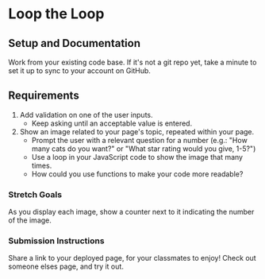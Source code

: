 # Loop the Loop

## Setup and Documentation

Work from your existing code base. If it's not a git repo yet, take a minute to set it up to sync to your account on GitHub. 

## Requirements

1. Add validation on one of the user inputs. 
   - Keep asking until an acceptable value is entered. 
2. Show an image related to your page's topic, repeated within your page. 
   - Prompt the user with a relevant question for a number (e.g.: "How many cats do you want?" or "What star rating would you give, 1-5?") 
   - Use a loop in your JavaScript code to show the image that many times. 
   - How could you use functions to make your code more readable? 

### Stretch Goals

As you display each image, show a counter next to it indicating the number of the image. 

### Submission Instructions

Share a link to your deployed page, for your classmates to enjoy! Check out someone elses page, and try it out. 
